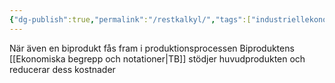 ```yaml
---
{"dg-publish":true,"permalink":"/restkalkyl/","tags":["industriellekonomi"]}
---
```


När även en biprodukt fås fram i produktionsprocessen
Biproduktens [[Ekonomiska begrepp och notationer\|TB]] stödjer huvudprodukten och reducerar dess kostnader